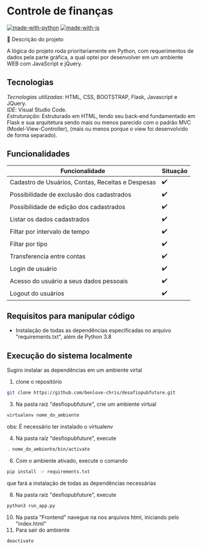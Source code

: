 # Controle de finanças

[![made-with-python](https://img.shields.io/badge/Made%20with-Python-1f425f.svg)](https://www.python.org/)
[![made-with-js](https://img.shields.io/badge/Made%20with-JavaScript-1f425f.svg)](https://www.javascript.com/)

📜 Descrição do projeto


A lógica do projeto roda prioritariamente em Python, com requerimentos de dados pela parte gráfica, a qual optei por desenvolver em um ambiente WEB com JavaScript e jQuery.



## Tecnologias
*Tecnologias utilizadas*: HTML, CSS, BOOTSTRAP, Flask, Javascript e JQuery.      
*IDE*: Visual Studio Code.      
*Estruturação*: Estruturado em HTML, tendo seu back-end fundamentado em Flask e sua arquitetura sendo mais ou menos  parecido com o padrão MVC (Model-View-Controller), (mais ou menos porque o view foi desenvolvido de forma separado).    


## Funcionalidades
| Funcionalidade | Situação |
| ----------- | ----------- |
| Cadastro de Usuários, Contas, Receitas e Despesas| :heavy_check_mark: |
| Possibilidade de exclusão dos cadastrados| :heavy_check_mark: |
| Possibilidade de edição dos cadastrados| :heavy_check_mark: |
| Listar os dados cadastrados| :heavy_check_mark: |
| Filtar por intervalo de tempo| :heavy_check_mark: |
| Filtar por tipo | :heavy_check_mark: |
| Transferencia entre contas| :heavy_check_mark: |
| Login de usuário | :heavy_check_mark: |
| Acesso do usuário a seus dados pessoais | :heavy_check_mark: |
| Logout do usuários | :heavy_check_mark: |





## Requisitos para manipular código
* Instalação de todas as dependências especificadas no arquivo "requirements.txt", além de Python 3.8 

## Execução do sistema localmente
Sugiro instalar as dependências em um ambiente virtal
1. clone o repositório
```bash
git clone https://github.com/benlove-chris/desafiopubfuture.git
```
3. Na pasta raíz "desfiopubfuture", crie um ambiente virtual  
```bash
virtualenv nome_do_ambiente
```

obs: É necessário ter instalado o virtualenv


4. Na pasta raíz "desfiopubfuture", execute
```bash
. nome_do_ambiente/bin/activate
```

6. Com o ambiente ativado, execute o comando 
```bash
pip install -r requirements.txt
```
que fará a instalação de todas as dependências necessárias 

8. Na pasta raíz "desfiopubfuture", execute
```bash
python3 run_app.py
```
10. Na pasta "Frontend" navegue na nos arquivos html, iniciando pelo "index.html"
11. Para sair do ambiente
```bash
deactivate
```

